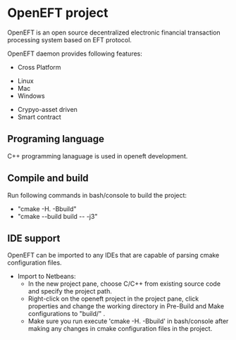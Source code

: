 # OpenEFT project

OpenEFT is an open source decentralized electronic financial transaction processing system based on 
EFT protocol.

OpenEFT daemon provides following features:
 * Cross Platform
  - Linux
  - Mac
  - Windows
 * Crypyo-asset driven
 * Smart contract

## Programing language
C++ programming lanaguage is used in openeft development.

## Compile and build
Run following commands in bash/console to build the project:
  * "cmake -H. -Bbuild"
  * "cmake --build build -- -j3"

## IDE support
OpenEFT can be imported to any IDEs that are capable of parsing cmake configuration files.
 * Import to Netbeans:
    - In the new project pane, choose C/C++ from existing source code and specify the project path.
    - Right-click on the openeft project in the project pane, click properties and change the working
        directory in Pre-Build and Make configurations to "build/" .
    - Make sure you run execute 'cmake -H. -Bbuild' in bash/console after making any changes in 
        cmake configuration files in the project.
